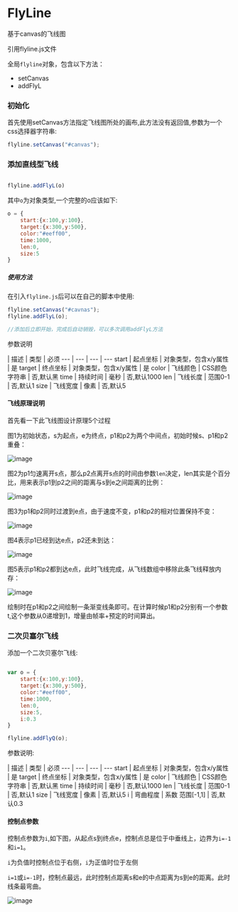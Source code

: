 # FlyLine
基于canvas的飞线图

引用flyline.js文件

全局`flyline`对象，包含以下方法：

- setCanvas
- addFlyL

### 初始化

首先使用setCanvas方法指定飞线图所处的画布,此方法没有返回值,参数为一个css选择器字符串:

```js
flyline.setCanvas("#canvas");

```

### 添加直线型飞线

```js

flyline.addFlyL(o)

```

其中`o`为对象类型,一个完整的o应该如下:

```js
o = {
	start:{x:100,y:100},
	target:{x:300,y:500},
	color:"#eeff00",
	time:1000,
	len:0,
	size:5
}

```


##### 使用方法

在引入`flyline.js`后可以在自己的脚本中使用:


```js
flyline.setCanvas("#cavnas");
flyline.addFlyL(o);

//添加后立即开始，完成后自动销毁，可以多次调用addFlyL方法

```



参数说明

 | 描述 | 类型 | 必须
--- | --- | --- | ---
start | 起点坐标 | 对象类型，包含x/y属性 | 是
target | 终点坐标 | 对象类型，包含x/y属性 | 是
color | 飞线颜色 | CSS颜色字符串 | 否,默认黑
time | 持续时间 | 毫秒 | 否,默认1000
len | 飞线长度 | 范围0-1 | 否,默认1
size | 飞线宽度 | 像素 | 否,默认5

#### 飞线原理说明

首先看一下此飞线图设计原理5个过程

图1为初始状态，s为起点，e为终点，p1和p2为两个中间点，初始时候s、p1和p2重叠：

![image](https://github.com/xswei/FlyLine/blob/master/pics/1.png)

图2为p1匀速离开s点，那么p2点离开s点的时间由参数`len`决定，len其实是个百分比，用来表示p1到p2之间的距离与s到e之间距离的比例：

![image](https://github.com/xswei/FlyLine/blob/master/pics/2.png)

图3为p1和p2同时过渡到e点，由于速度不变，p1和p2的相对位置保持不变：

![image](https://github.com/xswei/FlyLine/blob/master/pics/3.png)

图4表示p1已经到达e点，p2还未到达：

![image](https://github.com/xswei/FlyLine/blob/master/pics/4.png)

图5表示p1和p2都到达e点，此时飞线完成，从飞线数组中移除此条飞线释放内存：

![image](https://github.com/xswei/FlyLine/blob/master/pics/5.png)


绘制时在p1和p2之间绘制一条渐变线条即可。在计算时候p1和p2分别有一个参数t,这个参数从0递增到1，增量由帧率+预定的时间算出。


### 二次贝塞尔飞线

添加一个二次贝塞尔飞线:

```js

var o = {
	start:{x:100,y:100},
	target:{x:300,y:500},
	color:"#eeff00",
	time:1000,
	len:0,
	size:5,
	i:0.3
}

flyline.addFlyQ(o);

```

参数说明:

 | 描述 | 类型 | 必须
--- | --- | --- | ---
start | 起点坐标 | 对象类型，包含x/y属性 | 是
target | 终点坐标 | 对象类型，包含x/y属性 | 是
color | 飞线颜色 | CSS颜色字符串 | 否,默认黑
time | 持续时间 | 毫秒 | 否,默认1000
len | 飞线长度 | 范围0-1 | 否,默认1
size | 飞线宽度 | 像素 | 否,默认5
i | 弯曲程度 | 系数 范围[-1,1] | 否,默认0.3

#### 控制点参数

控制点参数为`i`,如下图，从起点s到终点e，控制点总是位于中垂线上，边界为`i=-1`和`i=1`。

`i`为负值时控制点位于右侧，`i`为正值时位于左侧

`i=1`或`i=-1`时，控制点最远，此时控制点距离s和e的中点距离为s到e的距离。此时线条最弯曲。

![image](https://github.com/xswei/FlyLine/blob/master/pics/q1.png)